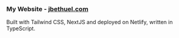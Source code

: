 ### My Website - [jbethuel.com](https://jbethuel.com)

Built with Tailwind CSS, NextJS and deployed on Netlify, written in TypeScript.